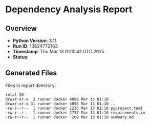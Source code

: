 # Dependency Analysis Report

## Overview

- **Python Version**: 3.11
- **Run ID**: 13824772163
- **Timestamp**: Thu Mar 13 01:10:41 UTC 2025
- **Status**: 

## Generated Files

Files in report directory:
```
total 20
drwxr-xr-x  2 runner docker 4096 Mar 13 01:10 .
drwxr-xr-x 31 runner docker 4096 Mar 13 01:10 ..
-rw-r--r--  1 runner docker 1235 Mar 13 01:10 pyproject.toml
-rw-r--r--  1 runner docker 1737 Mar 13 01:10 requirements.in
-rw-r--r--  1 runner docker  209 Mar 13 01:10 summary.md
```
